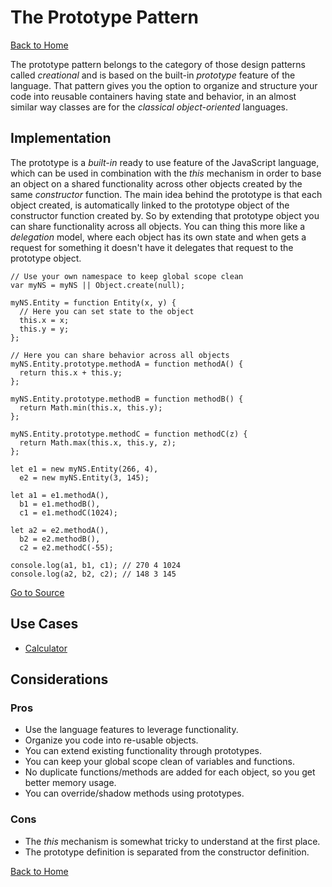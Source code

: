 # The Prototype Pattern #

[Back to Home](../../../)

The prototype pattern belongs to the category of those design patterns called *creational* and is based on the built-in *prototype* feature of the language. That pattern gives you the option to organize and structure your code into reusable containers having state and behavior, in an almost similar way classes are for the *classical object-oriented* languages.

## Implementation ##

The prototype is a *built-in* ready to use feature of the JavaScript language, which can be used in combination with the *this* mechanism in order to base an object on a shared functionality across other objects created by the same *constructor* function. The main idea behind the prototype is that each object created, is automatically linked to the prototype object of the constructor function created by. So by extending that prototype object you can share functionality across all objects. You can thing this more like a *delegation* model, where each object has its own state and when gets a request for something it doesn't have it delegates that request to the prototype object.

```
// Use your own namespace to keep global scope clean
var myNS = myNS || Object.create(null);

myNS.Entity = function Entity(x, y) {
  // Here you can set state to the object
  this.x = x;
  this.y = y;
};

// Here you can share behavior across all objects
myNS.Entity.prototype.methodA = function methodA() {
  return this.x + this.y;
};

myNS.Entity.prototype.methodB = function methodB() {
  return Math.min(this.x, this.y);
};

myNS.Entity.prototype.methodC = function methodC(z) {
  return Math.max(this.x, this.y, z);
};

let e1 = new myNS.Entity(266, 4),
  e2 = new myNS.Entity(3, 145);

let a1 = e1.methodA(),
  b1 = e1.methodB(),
  c1 = e1.methodC(1024);

let a2 = e2.methodA(),
  b2 = e2.methodB(),
  c2 = e2.methodC(-55);

console.log(a1, b1, c1); // 270 4 1024
console.log(a2, b2, c2); // 148 3 145
```

[Go to Source](index.js)

## Use Cases ##
* [Calculator](calculator.js)

## Considerations ##

### Pros ###
* Use the language features to leverage functionality.
* Organize you code into re-usable objects.
* You can extend existing functionality through prototypes.
* You can keep your global scope clean of variables and functions.
* No duplicate functions/methods are added for each object, so you get better memory usage.
* You can override/shadow methods using prototypes.

### Cons ###
* The *this* mechanism is somewhat tricky to understand at the first place.
* The prototype definition is separated from the constructor definition.

[Back to Home](../../../)
